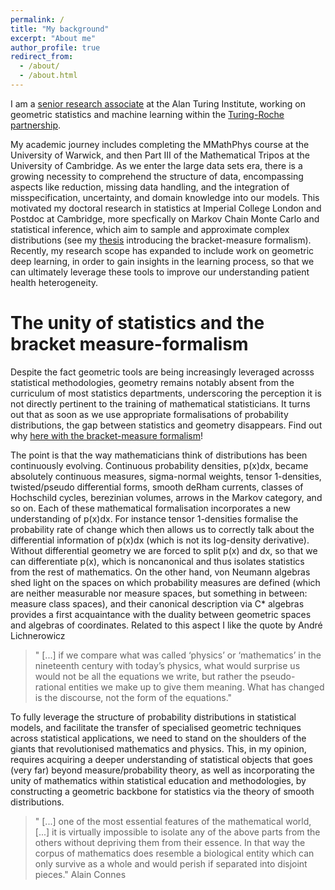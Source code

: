 ```yaml
---
permalink: /
title: "My background"
excerpt: "About me"
author_profile: true
redirect_from: 
  - /about/
  - /about.html
---
```



I am a [senior research associate](https://www.turing.ac.uk/people/research-associates/alessandro-barp) at the Alan Turing Institute, working on geometric statistics and machine learning within the [Turing-Roche partnership](https://www.turing.ac.uk/research/research-projects/alan-turing-institute-roche-strategic-partnership).

My academic journey includes completing the MMathPhys course at the University of Warwick, and then Part III of the Mathematical Tripos at the University of Cambridge.
As we enter the large data sets era, there is a growing necessity to comprehend the structure of data, encompassing aspects like reduction, missing data handling, and the integration of misspecification, uncertainty, and domain knowledge into our models. 
This motivated my doctoral research in statistics at Imperial College London and Postdoc at Cambridge, more specfically on Markov Chain Monte Carlo and statistical inference, which aim to sample and approximate complex distributions (see my [thesis](https://spiral.imperial.ac.uk/bitstream/10044/1/84749/1/Barp-A-A-2020-PhD-Thesis.pdf) introducing the bracket-measure formalism).
Recently, my research scope has expanded to include work on geometric deep learning, in order to gain insights in the learning process, so that we can ultimately leverage these tools to improve our understanding patient health heterogeneity.




The unity of statistics and the bracket measure-formalism
======

Despite the fact geometric tools are being increasingly leveraged acrosss statistical methodologies,
geometry remains notably absent from the curriculum of most statistics departments,
underscoring the perception it is not directly pertinent to the training of mathematical statisticians.
It turns out that as soon as we use appropriate formalisations of probability distributions, the gap between statistics and geometry disappears. 
Find out why [here with the bracket-measure formalism](https://drive.google.com/file/d/1OSgegqVHNjGN3XQElhmzm-D4UecBHveu/view?usp=sharing)!

The point is that the way mathematicians think of distributions has been continuously evolving. Continuous probability densities, p(x)dx, became absolutely continuous measures, sigma-normal weights, tensor 1-densities, twisted/pseudo differential forms, smooth deRham currents,
classes of Hochschild cycles, berezinian volumes, arrows in the Markov category, and so on.
Each of these mathematical formalisation incorporates a new understanding of p(x)dx. For instance tensor 1-densities formalise the probability rate of change which then allows us to correctly talk about the differential information of p(x)dx (which is not its log-density derivative). Without differential geometry we are forced to split p(x) and dx, so that we can differentiate p(x), which is noncanonical and thus isolates statistics from the rest of mathematics. On the other hand, von Neumann algebras shed light on the spaces on which probability measures are defined (which are neither measurable nor measure spaces, but something in between: measure class spaces), and their canonical description via C* algebras provides a first acquaintance with the duality between geometric spaces and algebras of coordinates.
Related to this aspect I like the quote by André Lichnerowicz

<blockquote>
    <p> " [...] if we compare what was called
‘physics’ or ‘mathematics’ in the nineteenth century
with today’s physics, what would surprise us would
not be all the equations we write, but rather the
pseudo-rational entities we make up to give them
meaning. What has changed is the discourse, not
the form of the equations."
    </p>
  </blockquote>
To fully leverage the structure of probability distributions in statistical models, and facilitate the transfer of specialised geometric techniques across statistical applications, we need to stand on the shoulders of the giants that revolutionised mathematics and physics. This, in my opinion, requires acquiring a deeper understanding of statistical objects that goes (very far) beyond  measure/probability theory, as well as incorporating the unity of mathematics within statistical education and methodologies, by constructing a geometric backbone for statistics via the theory of smooth distributions.

<blockquote>
    <p> " [...] one of the most essential features of the mathematical world, [...] it is virtually impossible to isolate any of the above
parts from the others without depriving them from their essence. In that way the
corpus of mathematics does resemble a biological entity which can only survive as
a whole and would perish if separated into disjoint pieces." Alain Connes
    </p>
  </blockquote>
